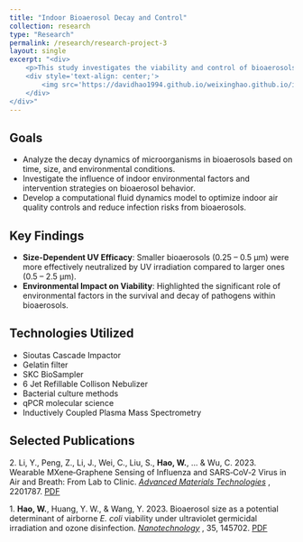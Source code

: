 ```yaml
---
title: "Indoor Bioaerosol Decay and Control"
collection: research
type: "Research"
permalink: /research/research-project-3
layout: single
excerpt: "<div>
    <p>This study investigates the viability and control of bioaerosols in indoor environments, with a focus on understanding how factors such as ultraviolet germicidal irradiation(UVGI), ozone, temperature, and humidity influence the decay of airborne pathogens. Our findings reveal a size-dependent efficacy of UVGI in reducing *E. coli* viability, particularly in smaller bioaerosols. This research provides critical insights into optimizing indoor air quality controls to mitigate the transmission of respiratory pathogens.</p>
    <div style='text-align: center;'>
        <img src='https://davidhao1994.github.io/weixinghao.github.io/images/research-project-3.jpg' alt='Example Image' width='400' />
    </div>
</div>"
---
```


## Goals
- Analyze the decay dynamics of microorganisms in bioaerosols based on time, size, and environmental conditions.
- Investigate the influence of indoor environmental factors and intervention strategies on bioaerosol behavior.
- Develop a computational fluid dynamics model to optimize indoor air quality controls and reduce infection risks from bioaerosols.

## Key Findings
- **Size-Dependent UV Efficacy**: Smaller bioaerosols (0.25 – 0.5 μm) were more effectively neutralized by UV irradiation compared to larger ones (0.5 – 2.5 μm).
- **Environmental Impact on Viability**: Highlighted the significant role of environmental factors in the survival and decay of pathogens within bioaerosols.

## Technologies Utilized
- Sioutas Cascade Impactor
- Gelatin filter
- SKC BioSampler
- 6 Jet Refillable Collison Nebulizer
- Bacterial culture methods
- qPCR molecular science
- Inductively Coupled Plasma Mass Spectrometry

## Selected Publications
2\. Li, Y., Peng, Z., Li, J., Wei, C., Liu, S., **Hao, W.**, ... & Wu, C. 2023. Wearable MXene‐Graphene Sensing of Influenza and SARS‐CoV‐2 Virus in Air and Breath: From Lab to Clinic. [*Advanced Materials Technologies*](https://onlinelibrary.wiley.com/doi/full/10.1002/admt.202201787) , 2201787. [PDF](https://davidhao1994.github.io/weixinghao.github.io/files/Publication_11.pdf)
    
1\. **Hao, W.**, Huang, Y. W., & Wang, Y. 2023. Bioaerosol size as a potential determinant of airborne *E. coli* viability under ultraviolet germicidal irradiation and ozone disinfection. [*Nanotechnology*](https://iopscience.iop.org/article/10.1088/1361-6528/ad14b4/meta) , 35, 145702. [PDF](https://davidhao1994.github.io/weixinghao.github.io/files/Publication_10.pdf)
